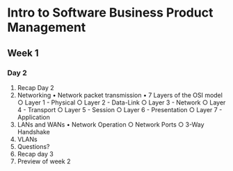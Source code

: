 # Intro to Software Business Product Management
## Week 1
### Day 2
1. Recap Day 2
2. Networking
	• Network packet transmission
	• 7 Layers of the OSI model
		○ Layer 1 - Physical
		○ Layer 2 - Data-Link
		○ Layer 3 - Network
		○ Layer 4 - Transport
		○ Layer 5 - Session
		○ Layer 6 - Presentation
		○ Layer 7 - Application
3. LANs and WANs
	• Network Operation
		○ Network Ports
		○ 3-Way Handshake
4. VLANs
5. Questions?
6. Recap day 3
7. Preview of week 2